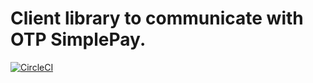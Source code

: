 # Client library to communicate with OTP SimplePay.

[![CircleCI](https://circleci.com/gh/Cheppers/otpsp-client.svg?style=svg)](https://circleci.com/gh/Cheppers/otpsp-client) 
